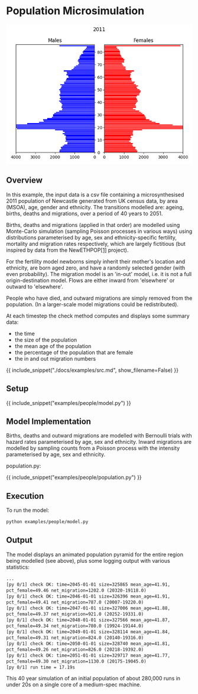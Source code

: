 # Population Microsimulation

![Population pyramid](./img/pyramid.gif)

## Overview

In this example, the input data is a csv file containing a microsynthesised 2011 population of Newcastle generated from UK census data, by area (MSOA), age, gender and ethnicity. The transitions modelled are: ageing, births, deaths and migrations, over a period of 40 years to 2051.

Births, deaths and migrations (applied in that order) are modelled using Monte-Carlo simulation (sampling Poisson processes in various ways) using distributions parameterised by age, sex and ethnicity-specific fertility, mortality and migration rates respectively, which are largely fictitious (but inspired by data from the NewETHPOP[[1]](#references.md) project).

For the fertility model newborns simply inherit their mother's location and ethnicity, are born aged zero, and have a randomly selected gender (with even probability). The migration model is an 'in-out' model, i.e. it is not a full origin-destination model. Flows are either inward from 'elsewhere' or outward to 'elsewhere'.

People who have died, and outward migrations are simply removed from the population. (In a larger-scale model migrations could be redistributed).

At each timestep the check method computes and displays some summary data:

- the time
- the size of the population
- the mean age of the population
- the percentage of the population that are female
- the in and out migration numbers

{{ include_snippet("./docs/examples/src.md", show_filename=False) }}

## Setup

{{ include_snippet("examples/people/model.py") }}

## Model Implementation

Births, deaths and outward migrations are modelled with Bernoulli trials with hazard rates parameterised by age, sex and ethnicity. Inward migrations are modelled by sampling counts from a Poisson process with the intensity parameterised by age, sex and ethnicity.

population.py:

{{ include_snippet("examples/people/population.py") }}

## Execution

To run the model:

```bash
python examples/people/model.py
```

## Output

The model displays an animated population pyramid for the entire region being modelled (see above), plus some logging output with various statistics:

```text
...
[py 0/1] check OK: time=2045-01-01 size=325865 mean_age=41.91, pct_female=49.46 net_migration=1202.0 (20320-19118.0)
[py 0/1] check OK: time=2046-01-01 size=326396 mean_age=41.91, pct_female=49.41 net_migration=787.0 (20007-19220.0)
[py 0/1] check OK: time=2047-01-01 size=327006 mean_age=41.88, pct_female=49.37 net_migration=921.0 (20252-19331.0)
[py 0/1] check OK: time=2048-01-01 size=327566 mean_age=41.87, pct_female=49.34 net_migration=780.0 (19924-19144.0)
[py 0/1] check OK: time=2049-01-01 size=328114 mean_age=41.84, pct_female=49.31 net_migration=824.0 (20140-19316.0)
[py 0/1] check OK: time=2050-01-01 size=328740 mean_age=41.81, pct_female=49.26 net_migration=826.0 (20218-19392.0)
[py 0/1] check OK: time=2051-01-01 size=329717 mean_age=41.77, pct_female=49.30 net_migration=1130.0 (20175-19045.0)
[py 0/1] run time = 17.19s
```

This 40 year simulation of an initial population of about 280,000 runs in under 20s on a single core of a medium-spec machine.
